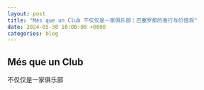 ```yaml
---
layout: post
title: "Més que un Club 不仅仅是一家俱乐部：巴塞罗那的善行与价值观"
date: 2024-05-30 10:00:00 +0000
categories: blog
---
```


<div class="quote-box">
  <h2>Més que un Club</h2>
  <p>不仅仅是一家俱乐部</p>
</div>